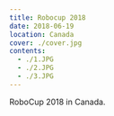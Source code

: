 ```yaml
---
title: Robocup 2018
date: 2018-06-19
location: Canada
cover: ./cover.jpg
contents:
  - ./1.JPG
  - ./2.JPG
  - ./3.JPG
---
```


RoboCup 2018 in Canada.